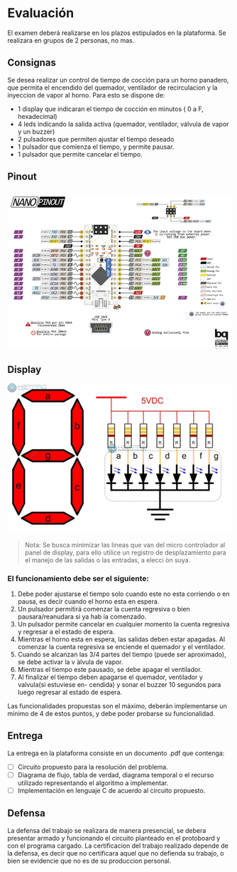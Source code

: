 # Evaluación

El examen deberá realizarse en los plazos estipulados en la plataforma.
Se realizara en grupos de 2 personas, no mas.

## Consignas

Se desea realizar un control de tiempo de cocción para un horno panadero, que permita
el encendido del quemador, ventilador de recirculacion y la inyeccion de vapor al horno.
Para esto se dispone de:

* 1 display que indicaran el tiempo de cocción en minutos ( 0 a F, hexadecimal)
* 4 leds indicando la salida activa (quemador, ventilador, válvula de vapor y un buzzer)
* 2 pulsadores que permiten ajustar el tiempo deseado
* 1 pulsador que comienza el tiempo, y permite pausar.
* 1 pulsador que permite cancelar el tiempo.


## Pinout
![Pinout](Arduino-Nano-Pinout.png "Pinout")
---
## Display
![display](Display-7-segmentos-catodo-comun.webp "Display")

> Nota: Se busca minimizar las lineas que van del micro controlador al panel de display, para
ello utilice un registro de desplazamiento para el manejo de las salidas o las entradas, a
elecci ́on suya.

### El funcionamiento debe ser el siguiente:

1. Debe poder ajustarse el tiempo solo cuando este no esta corriendo o en pausa, es decir
cuando el horno esta en espera.
2. Un pulsador permitirá comenzar la cuenta regresiva o bien pausara/reanudara si ya hab ́ıa
comenzado.
3. Un pulsador permite cancelar en cualquier momento la cuenta regresiva y regresar a el
estado de espera.
4. Mientras el horno esta en espera, las salidas deben estar apagadas. Al comenzar la cuenta
regresiva se enciende el quemador y el ventilador.
5. Cuando se alcanzan las 3/4 partes del tiempo (puede ser aproximado), se debe activar la
v ́alvula de vapor.
6. Mientras el tiempo este pausado, se debe apagar el ventilador.
7. Al finalizar el tiempo deben apagarse el quemador, ventilador y valvula(si estuviese en-
cendida) y sonar el buzzer 10 segundos para luego regresar al estado de espera.

Las funcionalidades propuestas son el máximo, deberán implementarse un mínimo de
4 de estos puntos, y debe poder probarse su funcionalidad.

## Entrega

La entrega en la plataforma consiste en un documento .pdf que contenga:
- [ ] Circuito propuesto para la resolución del problema.
- [ ] Diagrama de flujo, tabla de verdad, diagrama temporal o el recurso utilizado representando
el algoritmo a implementar.
- [ ] Implementación en lenguaje C de acuerdo al circuito propuesto.

## Defensa

La defensa del trabajo se realizara de manera presencial, se debera presentar armado
y funcionando el circuito planteado en el protoboard y con el programa cargado.
La certificacion del trabajo realizado depende de la defensa, es decir que no certificara
aquel que no defienda su trabajo, o bien se evidencie que no es de su produccion personal.
